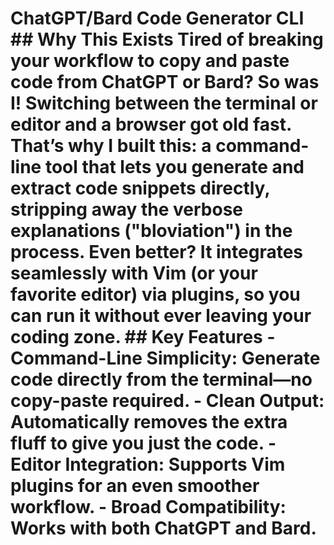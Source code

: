 # ChatGPT/Bard Code Generator CLI ## Why This Exists Tired of breaking your workflow to copy and paste code from ChatGPT or Bard? So was I! Switching between the terminal or editor and a browser got old fast. That’s why I built this: a command-line tool that lets you generate and extract code snippets directly, stripping away the verbose explanations ("bloviation") in the process. Even better? It integrates seamlessly with Vim (or your favorite editor) via plugins, so you can run it without ever leaving your coding zone. ## Key Features - **Command-Line Simplicity:** Generate code directly from the terminal—no copy-paste required. - **Clean Output:** Automatically removes the extra fluff to give you just the code. - **Editor Integration:** Supports Vim plugins for an even smoother workflow. - **Broad Compatibility:** Works with both ChatGPT and Bard.
